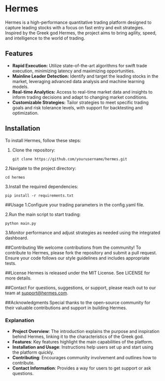 # Hermes

  Hermes is a high-performance quantitative trading platform designed to capture leading stocks with a focus on fast entry and exit strategies. Inspired by the Greek god Hermes, the project aims to bring agility, speed, and intelligence to the world of trading.

## Features

- **Rapid Execution:** Utilize state-of-the-art algorithms for swift trade execution, minimizing latency and maximizing opportunities.
- **Mainline Leader Detection:** Identify and target the leading stocks in the market, leveraging advanced data analysis and machine learning models.
- **Real-time Analytics:** Access to real-time market data and insights to inform trading decisions and adapt to changing market conditions.
- **Customizable Strategies:** Tailor strategies to meet specific trading goals and risk tolerance levels, with support for backtesting and optimization.

## Installation

  To install Hermes, follow these steps:
1. Clone the repository:
   ```
   git clone https://github.com/yourusername/hermes.git
   ```

  2.Navigate to the project directory:
  ```
  cd hermes
  ```
 3.Install the required dependencies:
  ```
  pip install -r requirements.txt
  ```
  ##Usage
  1.Configure your trading parameters in the config.yaml file.
  
  2.Run the main script to start trading:
  
  ```python main.py```

  3.Monitor performance and adjust strategies as needed using the integrated dashboard.

##Contributing
  We welcome contributions from the community! To contribute to Hermes, please fork the repository and submit a pull request. Ensure your code follows our style guidelines and includes appropriate tests.

##License
  Hermes is released under the MIT License. See LICENSE for more details.

##Contact
  For questions, suggestions, or support, please reach out to our team at support@hermes.com.

##Acknowledgments
  Special thanks to the open-source community for their valuable contributions and support in building Hermes.

### Explanation

- **Project Overview**: The introduction explains the purpose and inspiration behind Hermes, linking it to the characteristics of the Greek god.
- **Features**: Key features highlight the main capabilities of the platform.
- **Installation and Usage**: Instructions help users set up and start using the platform quickly.
- **Contributing**: Encourages community involvement and outlines how to contribute.
- **Contact Information**: Provides a way for users to get support or ask questions.
